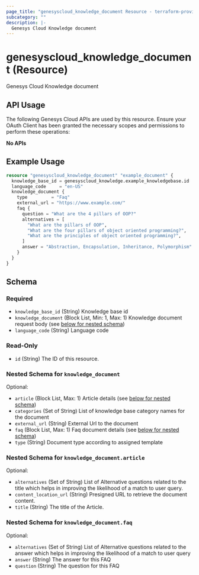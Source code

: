 ```yaml
---
page_title: "genesyscloud_knowledge_document Resource - terraform-provider-genesyscloud-jonesb"
subcategory: ""
description: |-
  Genesys Cloud Knowledge document
---
```

# genesyscloud_knowledge_document (Resource)

Genesys Cloud Knowledge document

## API Usage
The following Genesys Cloud APIs are used by this resource. Ensure your OAuth Client has been granted the necessary scopes and permissions to perform these operations:

**No APIs**

## Example Usage

```terraform
resource "genesyscloud_knowledge_document" "example_document" {
  knowledge_base_id = genesyscloud_knowledge.example_knowledgebase.id
  language_code     = "en-US"
  knowledge_document {
    type         = "Faq"
    external_url = "https://www.example.com/"
    faq {
      question = "What are the 4 pillars of OOP?"
      alternatives = [
        "What are the pillars of OOP",
        "What are the four pillars of object oriented programming?",
        "What are the principles of object oriented programming?",
      ]
      answer = "Abstraction, Encapsulation, Inheritance, Polymorphism"
    }
  }
}
```

<!-- schema generated by tfplugindocs -->
## Schema

### Required

- `knowledge_base_id` (String) Knowledge base id
- `knowledge_document` (Block List, Min: 1, Max: 1) Knowledge document request body (see [below for nested schema](#nestedblock--knowledge_document))
- `language_code` (String) Language code

### Read-Only

- `id` (String) The ID of this resource.

<a id="nestedblock--knowledge_document"></a>
### Nested Schema for `knowledge_document`

Optional:

- `article` (Block List, Max: 1) Article details (see [below for nested schema](#nestedblock--knowledge_document--article))
- `categories` (Set of String) List of knowledge base category names for the document
- `external_url` (String) External Url to the document
- `faq` (Block List, Max: 1) Faq document details (see [below for nested schema](#nestedblock--knowledge_document--faq))
- `type` (String) Document type according to assigned template

<a id="nestedblock--knowledge_document--article"></a>
### Nested Schema for `knowledge_document.article`

Optional:

- `alternatives` (Set of String) List of Alternative questions related to the title which helps in improving the likelihood of a match to user query.
- `content_location_url` (String) Presigned URL to retrieve the document content.
- `title` (String) The title of the Article.


<a id="nestedblock--knowledge_document--faq"></a>
### Nested Schema for `knowledge_document.faq`

Optional:

- `alternatives` (Set of String) List of Alternative questions related to the answer which helps in improving the likelihood of a match to user query
- `answer` (String) The answer for this FAQ
- `question` (String) The question for this FAQ

